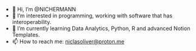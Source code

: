 - 👋 Hi, I’m @NICHERMANN
- 👀 I’m interested in programming, working with software that has interoperability.
- 🌱 I’m currently learning Data Analytics, Python, R and advanced Notion Templates.
- 📫 How to reach me: niclasoliver@proton.me

<!---
NICHERMANN/NICHERMANN is a ✨ special ✨ repository because its `README.md` (this file) appears on your GitHub profile.
You can click the Preview link to take a look at your changes.
--->
